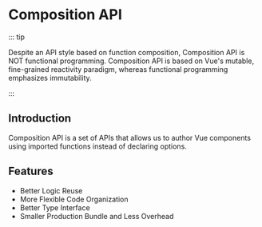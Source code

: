 # Composition API

::: tip

Despite an API style based on function composition, Composition API is NOT functional programming. Composition API is based on Vue's mutable, fine-grained reactivity paradigm, whereas functional programming emphasizes immutability.

:::

## Introduction

Composition API is a set of APIs that allows us to author Vue components using imported functions instead of declaring options.

## Features

* Better Logic Reuse <Badge type="info" text="composable function" />
* More Flexible Code Organization <Badge type="info" text="logical concerns" />
* Better Type Interface <Badge type="info" text="typescript" />
* Smaller Production Bundle and Less Overhead <Badge type="info" text="script setup" />



